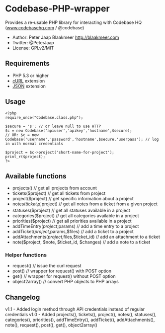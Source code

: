 Codebase-PHP-wrapper
====================

Provides a re-usable PHP library for interacting with Codebase HQ (www.codebasehq.com / @codebase)

* Author: Peter Jaap Blaakmeer http://blaakmeer.com
* Twitter: @PeterJaap
* License: GPLv2/MIT

## Requirements ##

* PHP 5.3 or higher
* [cURL](http://us.php.net/manual/en/book.curl.php) extension
* [JSON](http://us.php.net/manual/en/book.json.php) extension

## Usage ##
```
<?php
require_once("Codebase.class.php");

$secure = 's'; // or leave null to use HTTP
$c = new Codebase('apiuser','apikey','hostname',$secure);
// OR: $c = new Codebase('username','password','hostname',$secure,'userpass'); // log in with normal credentials

$project = $c->project('short-name-for-project');
print_r($project);
?>
```

## Available functions ##
* projects() // get all projects from account
* tickets($project) // get all tickets from project
* project($project) // get specific information about a project
* notes($ticket_id,$project) // get all notes from a ticket from a given project
* statuses($project) // get all statuses available in a project
* categories($project) // get all categories available in a project
* priorities($project) // get all priorities available in a project
* addTimeEntry($project,$params) // add a time entry to a project
* addTicket($project,$params,$files) // add a ticket to a project
* addAttachments($project,$files,$ticket_id) // add an attachment to a ticket
* note($project, $note, $ticket_id, $changes) // add a note to a ticket

### Helper functions ###

* request() // issue the curl request
* post() // wrapper for request() with POST option
* get() // wrapper for request() without POST option
* object2array() // convert PHP objects to PHP arrays


## Changelog ##
v1.1 - Added login method through API credentials instead of regular credentials
v1.0 - Added projects(), tickets(), project(), notes(), statuses(), categories(), priorities(), addTimeEntry(), addTicket(), addAttachments(), note(), request(), post(), get(), object2array()